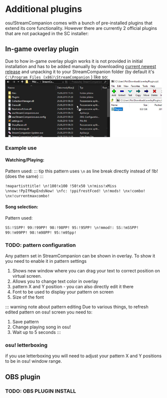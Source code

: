 # Additional plugins

osu!StreamCompanion comes with a bunch of pre-installed plugins that extend its core functionality. However there are currently 2 official plugins that are not packaged in the SC installer:

## In-game overlay plugin

Due to how in-game overlay plugin works it is not provided in initial installation and has to be added manually by downloading [current newest release][dlLink] and unpacking it to your StreamCompanion folder (by default it's `C:\Program Files (x86)\StreamCompanion` ) like so:  
![l][ingameOverlayDrag] 

### Example use
#### Watching/Playing:
<!--TODO: IMAGE-->
Pattern used:
::: tip 
this pattern uses `\n` as line break directly instead of !lb! (does the same)
:::
```
!mapartisttitle! \n!100!x100 !50!x50 \n!miss!xMiss \nnow:!PpIfMapEndsNow! \nfc: !ppifrestFced! \n!mods! \nx!combo! \nx!currentmaxcombo!
```

#### Song selection:
<!--TODO: IMAGE-->
Pattern used:
```
SS:!SSPP! 99:!99PP! 98:!98PP! 95:!95PP! \n!mmod!: SS:!mSSPP! 99:!m99PP! 98:!m98PP! 95:!m95pp!
```

### TODO: pattern configuration
Any pattern set in StreamCompanion can be shown in overlay. To show it you need to enable it in pattern settings  
<!--TODO: IMAGE-->

1. Shows new window where you can drag your text to correct position on virtual screen.
2. Allows you to change text color in overlay
3. pattern X and Y position - you can also directly edit it there
4. Font to be used to display your pattern on screen
5. Size of the font

::: warning note about pattern editing
Due to various things, to refresh edited pattern on osu! screen you need to:
1. Save pattern
2. Change playing song in osu!
3. Wait up to 5 seconds
:::

### osu! letterboxing
if you use letterboxing you will need to adjust your pattern X and Y positions to be in osu! window range.  
<!--TODO: LETTERBOXING IMAGE-->


## OBS plugin

### TODO: OBS PLUGIN INSTALL





[dlLink]: <https://github.com/Piotrekol/StreamCompanion/releases/latest>
[ingameOverlayDrag]: <./img/ingameOvelayPluginDrag.png>